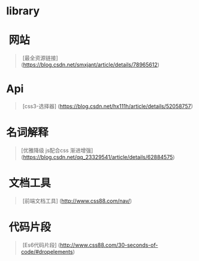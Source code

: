 # library
#  网站
>  [最全资源链接] (https://blog.csdn.net/smxjant/article/details/78965612)
#  Api
>  [css3-选择器] (https://blog.csdn.net/hx111h/article/details/52058757)

#  名词解释
>  [优雅降级 js配合css 渐进增强] (https://blog.csdn.net/qq_23329541/article/details/62884575)

#  文档工具
>  [前端文档工具] (http://www.css88.com/nav/)

#  代码片段
>  [Es6代码片段] (http://www.css88.com/30-seconds-of-code/#dropelements)
